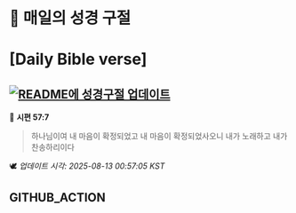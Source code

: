 # 🙏 매일의 성경 구절
# [Daily Bible verse]
## [![README에 성경구절 업데이트](https://github.com/DONGSUKA/first_test/actions/workflows/update-readme-bible.yml/badge.svg)](https://github.com/DONGSUKA/first_test/actions/workflows/update-readme-bible.yml)
<!-- START_BIBLE_VERSE -->
📖 **시편 57:7**
> 하나님이여 내 마음이 확정되었고 내 마음이 확정되었사오니 내가 노래하고 내가 찬송하리이다

🕊️ _업데이트 시각: 2025-08-13 00:57:05 KST_
  <!-- END_BIBLE_VERSE -->
## GITHUB_ACTION
